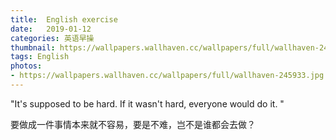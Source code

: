 ```yaml
---
title:  English exercise
date:   2019-01-12
categories: 英语早操
thumbnail: https://wallpapers.wallhaven.cc/wallpapers/full/wallhaven-245933.jpg
tags: English
photos:
- https://wallpapers.wallhaven.cc/wallpapers/full/wallhaven-245933.jpg
---
```


"It's supposed to be hard. If it wasn't hard, everyone would do it. "
<p>要做成一件事情本来就不容易，要是不难，岂不是谁都会去做？
</p>
